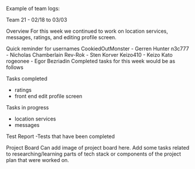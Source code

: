 Example of team logs:

Team 21 - 02/18 to 03/03

Overview
For this week we continued to work on location services, messages, ratings, and editing profile screen. 

Quick reminder for usernames
CookiedOutMonster - Gerren Hunter
n3c777 - Nicholas Chamberlain
Rev-Rok - Sten Korver
Keizo410 - Keizo Kato
rogeonee - Egor Bezriadin
Completed tasks for this week would be as follows

Tasks completed
- ratings
- front end edit profile screen 

Tasks in progress
- location services
- messages

Test Report
-Tests that have been completed

Project Board
Can add image of project board here. Add some tasks related to researching/learning parts of tech stack or components of the project plan that were worked on.
